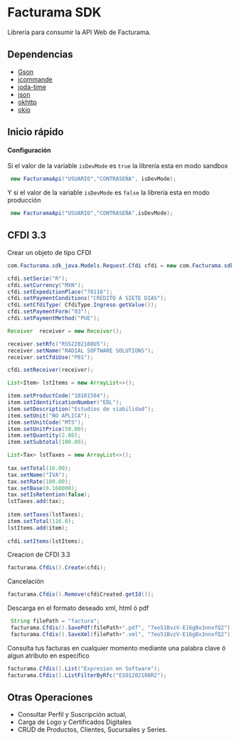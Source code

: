 # Facturama SDK
Librería para consumir la API Web de Facturama.

## Dependencias 
* [Gson](https://mvnrepository.com/artifact/com.google.code.gson/gson/2.8.2)
* [jcommande](https://mvnrepository.com/artifact/com.beust/jcommander/1.72)
* [joda-time](https://mvnrepository.com/artifact/joda-time/joda-time/2.9.9)
* [json](https://mvnrepository.com/artifact/org.json/json/20180130)
* [okhttp](https://mvnrepository.com/artifact/com.squareup.okhttp/okhttp/2.7.5)
* [okio](https://mvnrepository.com/artifact/com.squareup.okio/okio/1.6.0)

## Inicio rápido

#### Configuración  #####
Si el valor de la variable  ```isDevMode``` es ```true``` la librería esta en modo sandbox
 ```java
  new FacturamaApi("USUARIO","CONTRASEÑA", isDevMode);
```
Y si el valor de la variable  ```isDevMode``` es ```false``` la librería esta en modo producción
 ```java
  new FacturamaApi("USUARIO","CONTRASEÑA",isDevMode);
```
## CFDI 3.3
Crear un objeto de tipo CFDI
 ```java
 com.Facturama.sdk_java.Models.Request.Cfdi cfdi = new com.Facturama.sdk_java.Models.Request.Cfdi();
 
 cfdi.setSerie("R");
 cfdi.setCurrency("MXN");
 cfdi.setExpeditionPlace("78116");
 cfdi.setPaymentConditions("CREDITO A SIETE DIAS");
 cfdi.setCfdiType( CfdiType.Ingreso.getValue());
 cfdi.setPaymentForm("03");
 cfdi.setPaymentMethod("PUE");
 
 Receiver  receiver = new Receiver();
 
 receiver.setRfc("RSS2202108U5");
 receiver.setName("RADIAL SOFTWARE SOLUTIONS");
 receiver.setCfdiUse("P01");
 
 cfdi.setReceiver(receiver);
 
 List<Item> lstItems = new ArrayList<>();
 
 item.setProductCode("10101504");
 item.setIdentificationNumber("EDL");
 item.setDescription("Estudios de viabilidad");
 item.setUnit("NO APLICA");
 item.setUnitCode("MTS");
 item.setUnitPrice(50.00);
 item.setQuantity(2.00);
 item.setSubtotal(100.00);
 
 List<Tax> lstTaxes = new ArrayList<>();
   
 tax.setTotal(16.00);
 tax.setName("IVA");
 tax.setRate(100.00);
 tax.setBase(0.160000);
 tax.setIsRetention(false);
 lstTaxes.add(tax);
     
 item.setTaxes(lstTaxes);
 item.setTotal(116.0);
 lstItems.add(item); 
     
 cfdi.setItems(lstItems);
 
```
Creacion de CFDI 3.3
 ```java
facturama.Cfdis().Create(cfdi);
```
Cancelación 
 ```java
 facturama.Cfdis().Remove(cfdiCreated.getId());
```
Descarga en el formato deseado xml, html ó pdf
 ```java
  String filePath = "factura";
  facturama.Cfdis().SavePdf(filePath+".pdf", "7eo51BvzV-E16gBx3nnxfQ2");
  facturama.Cfdis().SaveXml(filePath+".xml", "7eo51BvzV-E16gBx3nnxfQ2");
```
Consulta tus facturas en cualquier momento mediante una palabra clave ó algun atributo en específico
```.java
facturama.Cfdis().List("Expresion en Software");
facturama.Cfdis().ListFilterByRfc("ESO1202108R2");
```
## Otras Operaciones
* Consultar Perfil y Suscripción actual,
* Carga de Logo y Certificados Digitales
* CRUD de Productos, Clientes, Sucursales y Series.
